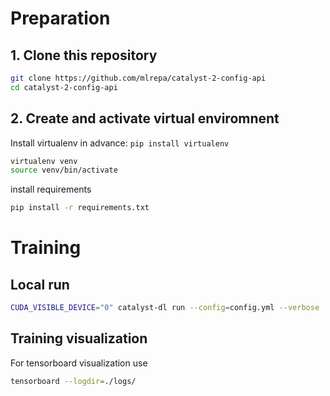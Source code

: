 # Preparation
## 1. Clone this repository
```bash
git clone https://github.com/mlrepa/catalyst-2-config-api
cd catalyst-2-config-api
```

## 2. Create and activate virtual enviromnent
Install virtualenv in advance: ```pip install virtualenv```

```bash
virtualenv venv
source venv/bin/activate
```

install requirements
```bash
pip install -r requirements.txt
```

# Training
## Local run
```bash
CUDA_VISIBLE_DEVICE="0" catalyst-dl run --config=config.yml --verbose
```

## Training visualization
For tensorboard visualization use 

```bash
tensorboard --logdir=./logs/
```

